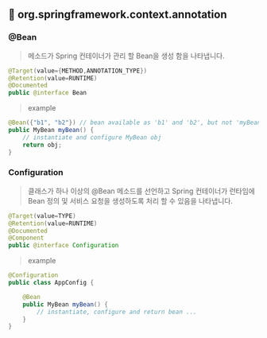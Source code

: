## 📁 org.springframework.context.annotation
### @Bean 
> 메소드가 Spring 컨테이너가 관리 할 Bean을 생성 함을 나타냅니다.
```java
@Target(value={METHOD,ANNOTATION_TYPE})
@Retention(value=RUNTIME)
@Documented
public @interface Bean
```
> example
```java
@Bean({"b1", "b2"}) // bean available as 'b1' and 'b2', but not 'myBean'
public MyBean myBean() {
    // instantiate and configure MyBean obj
    return obj;
}
```
### Configuration
> 클래스가 하나 이상의 @Bean 메소드를 선언하고 Spring 컨테이너가 런타임에 Bean 정의 및 서비스 요청을 생성하도록 처리 할 수 있음을 나타냅니다.
```java
@Target(value=TYPE)
@Retention(value=RUNTIME)
@Documented
@Component
public @interface Configuration
```
> example
```java
@Configuration
public class AppConfig {

    @Bean
    public MyBean myBean() {
        // instantiate, configure and return bean ...
    }
}
```
